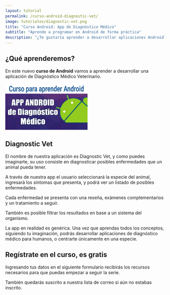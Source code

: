 ```yaml
---
layout: tutorial
permalink: /curso-android-diagnostic-vet/
image: tutoriales/diagnostic-vet.png
title: "Curso Android: App de Diagnóstico Médico"
subtitle: "Aprende a programar en Android de forma práctica"
description: "¿Te gustaría aprender a desarrollar aplicaciones Android? Accede al curso ahora mismo, es gratis!"
---
```


## ¿Qué aprenderemos?
En este nuevo **curso de Android** vamos a aprender a desarrollar una aplicación de Diagnóstico Médico Veterinario.

<div class="text-center">
<a href="https://www.youtube.com/playlist?list=PLzSFZWTjelbI_qvEzuvMhA0xNsKnK1qid" target="_blank">
  <img src="/images/tutoriales/diagnostic-vet.png" alt="App Android Diagnostic Vet" class="img-responsive" width="260">
</a>
</div>

## Diagnostic Vet
El nombre de nuestra aplicación es Diagnostic Vet, y como puedes imaginarte, su uso consiste en diagnosticar posibles enfermedades que un animal pueda tener.

A través de nuestra app el usuario seleccionará la especie del animal, ingresará los síntomas que presenta, y podrá ver un listado de posibles enfermedades.

Cada enfermedad se presenta con una reseña, exámenes complementarios y un tratamiento a seguir.

También es posible filtrar los resultados en base a un sistema del organismo.

La app en realidad es genérica. Una vez que aprendas todos los conceptos, siguiendo tu imaginación, podrás desarrollar aplicaciones de diagnóstico médico para humanos, o centrarte únicamente en una especie.

## Regístrate en el curso, es gratis

Ingresando tus datos en el siguiente formulario recibirás los recursos necesarios para que puedas empezar a seguir la serie.

<script type="text/javascript" src="//static.mailerlite.com/data/webforms/385364/t2c9j8.js?v6"></script>

También quedarás suscrito a nuestra lista de correo si aún no estabas inscrito.
